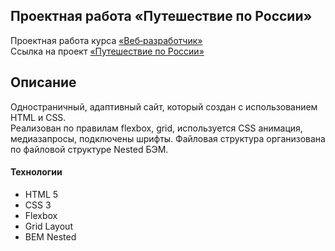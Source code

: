 ## Проектная работа «Путешествие по России»

Проектная работа курса [«Веб‑разработчик»](https://practicum.yandex.ru/web/ "Курс «Веб‑разработчик» — Яндекс Практикум")  
Ссылка на проект [«Путешествие по России»](iscreamn.github.io/russian-travel/)
## Описание
Одностраничный, адаптивный сайт, который создан с использованием HTML и CSS.   
Реализован по правилам flexbox, grid, используется CSS анимация, медиазапросы, подключены шрифты. Файловая структура организована по файловой структуре Nested БЭМ. 

#### Технологии
  * HTML 5
  * CSS 3
  * Flexbox
  * Grid Layout
  * BEM Nested

